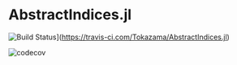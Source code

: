 # AbstractIndices.jl

![Build Status](https://travis-ci.com/Tokazama/AbstractIndices.jl.svg?branch=master)](https://travis-ci.com/Tokazama/AbstractIndices.jl)

![[codecov](https://codecov.io/gh/Tokazama/AbstractIndices.jl/branch/master/graph/badge.svg)](https://codecov.io/gh/Tokazama/AbstractIndices.jl)

